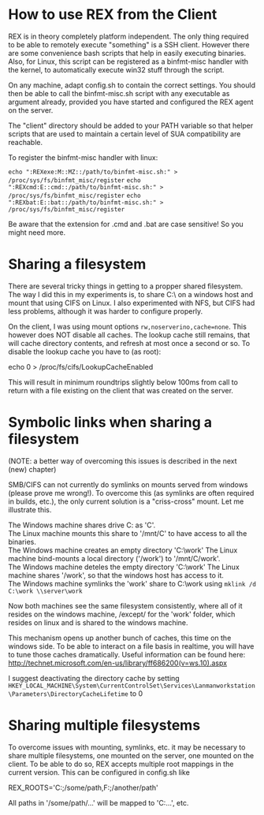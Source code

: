 How to use REX from the Client
==============================

REX is in theory completely platform independent. The only thing required to be able to
remotely execute "something" is a SSH client. However there are some convenience bash
scripts that help in easily executing binaries. Also, for Linux, this script can be
registered as a binfmt-misc handler with the kernel, to automatically execute win32
stuff through the script.

On any machine, adapt config.sh to contain the correct settings. You should then be
able to call the binfmt-misc.sh script with any executable as argument already, provided
you have started and configured the REX agent on the server.

The "client" directory should be added to your PATH variable so that helper scripts
that are used to maintain a certain level of SUA compatibility are reachable.

To register the binfmt-misc handler with linux:

`echo ":REXexe:M::MZ::/path/to/binfmt-misc.sh:" > /proc/sys/fs/binfmt_misc/register`
`echo ":REXcmd:E::cmd::/path/to/binfmt-misc.sh:" > /proc/sys/fs/binfmt_misc/register`
`echo ":REXbat:E::bat::/path/to/binfmt-misc.sh:" > /proc/sys/fs/binfmt_misc/register`

Be aware that the extension for .cmd and .bat are case sensitive! So you might need more.

Sharing a filesystem
====================

There are several tricky things in getting to a propper shared filesystem. The way
I did this in my experiments is, to share C:\ on a windows host and mount that using
CIFS on Linux. I also experimented with NFS, but CIFS had less problems, although
it was harder to configure properly.

On the client, I was using mount options `rw,noserverino,cache=none`. This however
does NOT disable all caches. The lookup cache still remains, that will cache directory
contents, and refresh at most once a second or so. To disable the lookup cache you
have to (as root):

 echo 0 > /proc/fs/cifs/LookupCacheEnabled

This will result in minimum roundtrips slightly below 100ms from call to return with
a file existing on the client that was created on the server.

Symbolic links when sharing a filesystem
========================================

(NOTE: a better way of overcoming this issues is described in the next (new) chapter)

SMB/CIFS can not currently do symlinks on mounts served from windows (please prove
me wrong!). To overcome this (as symlinks are often required in builds, etc.), the
only current solution is a "criss-cross" mount. Let me illustrate this.

The Windows machine shares drive C: as 'C'.  
The Linux machine mounts this share to '/mnt/C' to have access to all the binaries.  
The Windows machine creates an empty directory 'C:\work'
The Linux machine bind-mounts a local directory ('/work') to '/mnt/C/work'.  
The Windows machine deteles the empty directory 'C:\work'
The Linux machine shares '/work', so that the windows host has access to it.  
The Windows machine symlinks the 'work' share to C:\work using
`mklink /d C:\work \\server\work`

Now both machines see the same filesystem consistently, where all of it resides on
the windows machine, /except/ for the 'work' folder, which resides on linux and is
shared to the windows machine.

This mechanism opens up another bunch of caches, this time on the windows side. To
be able to interact on a file basis in realtime, you will have to tune those caches
dramatically. Useful information can be found here:
 http://technet.microsoft.com/en-us/library/ff686200(v=ws.10).aspx

I suggest deactivating the directory cache by setting 
`HKEY_LOCAL_MACHINE\System\CurrentControlSet\Services\Lanmanworkstation\Parameters\DirectoryCacheLifetime` to 0

Sharing multiple filesystems
============================

To overcome issues with mounting, symlinks, etc. it may be necessary to share multiple filesystems, one
mounted on the server, one mounted on the client. To be able to do so, REX accepts multiple root mappings
in the current version. This can be configured in config.sh like

 REX_ROOTS='C:\;/some/path,F:\;/another/path'

All paths in '/some/path/...' will be mapped to 'C:\...', etc.
